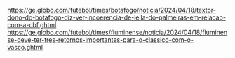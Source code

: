 https://ge.globo.com/futebol/times/botafogo/noticia/2024/04/18/textor-dono-do-botafogo-diz-ver-incoerencia-de-leila-do-palmeiras-em-relacao-com-a-cbf.ghtml
https://ge.globo.com/futebol/times/fluminense/noticia/2024/04/18/fluminense-deve-ter-tres-retornos-importantes-para-o-classico-com-o-vasco.ghtml